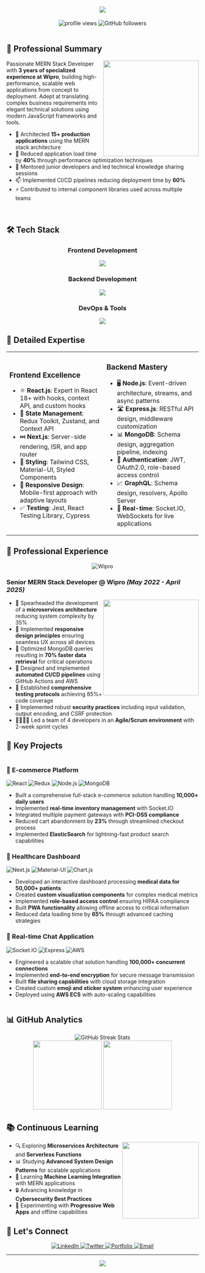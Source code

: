 <h1 align="center">
  <img src="https://readme-typing-svg.herokuapp.com/?font=Righteous&size=35&center=true&vCenter=true&width=500&height=70&duration=4000&lines=Hi+There!+👋;I'm+a+MERN+Stack+Developer!;with+3+Years+at+Wipro" />
</h1>

<div align="center">
  <img src="https://komarev.com/ghpvc/?username=rpc1752&style=for-the-badge&color=blueviolet" alt="profile views" />
  <img alt="GitHub followers" src="https://img.shields.io/github/followers/rpc1752?style=for-the-badge&color=blueviolet">
</div>

<br/>

## 💼 Professional Summary

<img align="right" height="250" src="https://media.giphy.com/media/v1.Y2lkPTc5MGI3NjExNGRrbTZyZXd3YXphMHNtdG1rbWxheTB6bTgxNmR2NXVhMGZlcHl5aCZlcD12MV9pbnRlcm5hbF9naWZfYnlfaWQmY3Q9Zw/qgQUggAC3Pfv687qPC/giphy.gif"/>

Passionate MERN Stack Developer with **3 years of specialized experience at Wipro**, building high-performance, scalable web applications from concept to deployment. Adept at translating complex business requirements into elegant technical solutions using modern JavaScript frameworks and tools.

- 🔭 Architected **15+ production applications** using the MERN stack architecture
- 🌱 Reduced application load time by **40%** through performance optimization techniques
- 💬 Mentored junior developers and led technical knowledge sharing sessions
- 📫 Implemented CI/CD pipelines reducing deployment time by **60%**
- ⚡ Contributed to internal component libraries used across multiple teams

<br/>

## 🛠️ Tech Stack

<div align="center">
<h3>Frontend Development</h3>
<p>
  <a href="https://skillicons.dev">
    <img src="https://skillicons.dev/icons?i=react,nextjs,redux,ts,js,tailwind,materialui,html,css&perline=9" />
  </a>
</p>

<h3>Backend Development</h3>
<p>
  <a href="https://skillicons.dev">
    <img src="https://skillicons.dev/icons?i=nodejs,express,mongodb,graphql,apollo,redis,mysql&perline=7" />
  </a>
</p>

<h3>DevOps & Tools</h3>
<p>
  <a href="https://skillicons.dev">
    <img src="https://skillicons.dev/icons?i=git,github,docker,kubernetes,aws,vercel,jest,webpack,vscode&perline=9" />
  </a>
</p>
</div>

## 🚀 Detailed Expertise

<table>
  <tr>
    <td>
      <h3>Frontend Excellence</h3>
      <ul>
        <li>⚛️ <strong>React.js</strong>: Expert in React 18+ with hooks, context API, and custom hooks</li>
        <li>🔄 <strong>State Management</strong>: Redux Toolkit, Zustand, and Context API</li>
        <li>⏭️ <strong>Next.js</strong>: Server-side rendering, ISR, and app router</li>
        <li>🎨 <strong>Styling</strong>: Tailwind CSS, Material-UI, Styled Components</li>
        <li>📱 <strong>Responsive Design</strong>: Mobile-first approach with adaptive layouts</li>
        <li>✅ <strong>Testing</strong>: Jest, React Testing Library, Cypress</li>
      </ul>
    </td>
    <td>
      <h3>Backend Mastery</h3>
      <ul>
        <li>🖥️ <strong>Node.js</strong>: Event-driven architecture, streams, and async patterns</li>
        <li>🛣️ <strong>Express.js</strong>: RESTful API design, middleware customization</li>
        <li>📊 <strong>MongoDB</strong>: Schema design, aggregation pipeline, indexing</li>
        <li>🔐 <strong>Authentication</strong>: JWT, OAuth2.0, role-based access control</li>
        <li>📈 <strong>GraphQL</strong>: Schema design, resolvers, Apollo Server</li>
        <li>🔄 <strong>Real-time</strong>: Socket.IO, WebSockets for live applications</li>
      </ul>
    </td>
  </tr>
</table>

## 🏢 Professional Experience

<div align="center">
  <img src="https://img.shields.io/badge/Wipro-341DAB?style=for-the-badge&logo=wipro&logoColor=white" alt="Wipro" />
</div>

### **Senior MERN Stack Developer** @ Wipro _(May 2022 - April 2025)_

<img align="right" width="250" src="https://media.giphy.com/media/v1.Y2lkPTc5MGI3NjExaDZ3M3ZhOWVoaWxpenk5enhrZnNhZHVxcmI2cDYwd2ljY3FyYTl2dyZlcD12MV9pbnRlcm5hbF9naWZfYnlfaWQmY3Q9Zw/bGgsc5mWoryfgKBx1u/giphy.gif"/>

- 🔧 Spearheaded the development of a **microservices architecture** reducing system complexity by 35%
- 📱 Implemented **responsive design principles** ensuring seamless UX across all devices
- 🚀 Optimized MongoDB queries resulting in **70% faster data retrieval** for critical operations
- 🔄 Designed and implemented **automated CI/CD pipelines** using GitHub Actions and AWS
- 🧪 Established **comprehensive testing protocols** achieving 85%+ code coverage
- 🔐 Implemented robust **security practices** including input validation, output encoding, and CSRF protection
- 👨‍👩‍👧‍👦 Led a team of 4 developers in an **Agile/Scrum environment** with 2-week sprint cycles

## 🌟 Key Projects

<div style="display: flex; justify-content: space-between;">
<div>

### 🛒 E-commerce Platform

![React](https://img.shields.io/badge/React-20232A?style=flat&logo=react&logoColor=61DAFB)
![Redux](https://img.shields.io/badge/Redux-593D88?style=flat&logo=redux&logoColor=white)
![Node.js](https://img.shields.io/badge/Node.js-339933?style=flat&logo=nodedotjs&logoColor=white)
![MongoDB](https://img.shields.io/badge/MongoDB-4EA94B?style=flat&logo=mongodb&logoColor=white)

- Built a comprehensive full-stack e-commerce solution handling **10,000+ daily users**
- Implemented **real-time inventory management** with Socket.IO
- Integrated multiple payment gateways with **PCI-DSS compliance**
- Reduced cart abandonment by **23%** through streamlined checkout process
- Implemented **ElasticSearch** for lightning-fast product search capabilities

### 🏥 Healthcare Dashboard

![Next.js](https://img.shields.io/badge/Next.js-000000?style=flat&logo=nextdotjs&logoColor=white)
![Material-UI](https://img.shields.io/badge/Material--UI-0081CB?style=flat&logo=material-ui&logoColor=white)
![Chart.js](https://img.shields.io/badge/Chart.js-FF6384?style=flat&logo=chartdotjs&logoColor=white)

- Developed an interactive dashboard processing **medical data for 50,000+ patients**
- Created **custom visualization components** for complex medical metrics
- Implemented **role-based access control** ensuring HIPAA compliance
- Built **PWA functionality** allowing offline access to critical information
- Reduced data loading time by **65%** through advanced caching strategies

### 💬 Real-time Chat Application

![Socket.IO](https://img.shields.io/badge/Socket.io-010101?style=flat&logo=socket.io&logoColor=white)
![Express](https://img.shields.io/badge/Express-000000?style=flat&logo=express&logoColor=white)
![AWS](https://img.shields.io/badge/AWS-FF9900?style=flat&logo=amazonaws&logoColor=white)

- Engineered a scalable chat solution handling **100,000+ concurrent connections**
- Implemented **end-to-end encryption** for secure message transmission
- Built **file sharing capabilities** with cloud storage integration
- Created custom **emoji and sticker system** enhancing user experience
- Deployed using **AWS ECS** with auto-scaling capabilities

</div>
</div>

## 📊 GitHub Analytics

<div align="center">
  <img src="https://github-readme-streak-stats.herokuapp.com/?user=rpc1752&theme=tokyonight&hide_border=true" alt="GitHub Streak Stats" />
</div>

<div align="center">
  <img height="180em" src="https://github-readme-stats.vercel.app/api?username=rpc1752&show_icons=true&theme=tokyonight&include_all_commits=true&count_private=true&hide_border=true"/>
  <img height="180em" src="https://github-readme-stats.vercel.app/api/top-langs/?username=rpc1752&layout=compact&langs_count=7&theme=tokyonight&hide_border=true"/>
</div>

## 📚 Continuous Learning

<img align="right" width="200" src="https://media.giphy.com/media/v1.Y2lkPTc5MGI3NjExaTY1dXVjbzhqYXk1eHZxOGl6ZGg4dWJpNGlub2l5aW9nYmdheTZwdSZlcD12MV9pbnRlcm5hbF9naWZfYnlfaWQmY3Q9Zw/RbDKaczqWovIugyJmW/giphy.gif"/>

- 🔍 Exploring **Microservices Architecture** and **Serverless Functions**
- 📊 Studying **Advanced System Design Patterns** for scalable applications
- 🧠 Learning **Machine Learning Integration** with MERN applications
- 🔒 Advancing knowledge in **Cybersecurity Best Practices**
- 📱 Experimenting with **Progressive Web Apps** and offline capabilities

## 🤝 Let's Connect

<div align="center">
  <a href="your-linkedin-url">
    <img src="https://img.shields.io/badge/LinkedIn-0077B5?style=for-the-badge&logo=linkedin&logoColor=white" alt="LinkedIn" />
  </a>
  <a href="your-twitter-url">
    <img src="https://img.shields.io/badge/Twitter-1DA1F2?style=for-the-badge&logo=twitter&logoColor=white" alt="Twitter" />
  </a>
  <a href="your-portfolio-url">
    <img src="https://img.shields.io/badge/Portfolio-FF5722?style=for-the-badge&logo=todoist&logoColor=white" alt="Portfolio" />
  </a>
  <a href="mailto:your-email@example.com">
    <img src="https://img.shields.io/badge/Email-D14836?style=for-the-badge&logo=gmail&logoColor=white" alt="Email" />
  </a>
</div>

---

<div align="center">
  <img src="https://capsule-render.vercel.app/api?type=waving&color=gradient&height=100&section=footer" />
</div>
